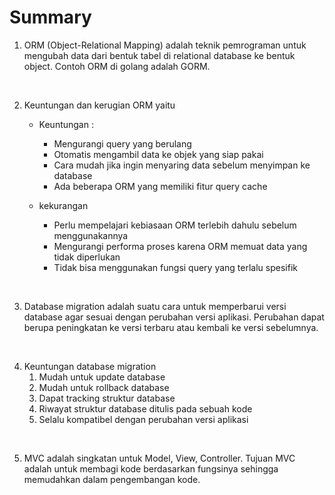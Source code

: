 # Summary

1. ORM (Object-Relational Mapping) adalah teknik pemrograman untuk mengubah data dari bentuk tabel di relational database ke bentuk object. Contoh ORM di golang adalah GORM.

<br>

2. Keuntungan dan kerugian ORM yaitu
   * Keuntungan :
     * Mengurangi query yang berulang
     * Otomatis mengambil data ke objek yang siap pakai
     * Cara mudah jika ingin menyaring data sebelum menyimpan ke database
     * Ada beberapa ORM yang memiliki fitur query cache
  
   * kekurangan
     * Perlu mempelajari kebiasaan ORM terlebih dahulu sebelum menggunakannya
     * Mengurangi performa proses karena ORM memuat data yang tidak diperlukan
     * Tidak bisa menggunakan fungsi query yang terlalu spesifik

<br>

3. Database migration adalah suatu cara untuk memperbarui versi database agar sesuai dengan perubahan versi aplikasi. Perubahan dapat berupa peningkatan ke versi terbaru atau kembali ke versi sebelumnya.

<br>

4. Keuntungan database migration
   1. Mudah untuk update database
   2. Mudah untuk rollback database
   3. Dapat tracking struktur database
   4. Riwayat struktur database ditulis pada sebuah kode
   5. Selalu kompatibel dengan perubahan versi aplikasi

<br>

5. MVC adalah singkatan untuk Model, View, Controller. Tujuan MVC adalah untuk membagi kode berdasarkan fungsinya sehingga memudahkan dalam pengembangan kode.